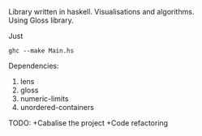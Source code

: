 Library written in haskell. Visualisations and algorithms.  
Using Gloss library.

Just 
```
ghc --make Main.hs
```

Dependencies:
1. lens
2. gloss
3. numeric-limits
4. unordered-containers


TODO:
+Cabalise the project
+Code refactoring

